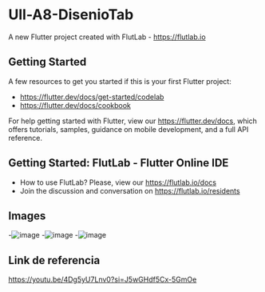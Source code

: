 # Ull-A8-DisenioTab

A new Flutter project created with FlutLab - https://flutlab.io

## Getting Started

A few resources to get you started if this is your first Flutter project:

- https://flutter.dev/docs/get-started/codelab
- https://flutter.dev/docs/cookbook

For help getting started with Flutter, view our
https://flutter.dev/docs, which offers tutorials,
samples, guidance on mobile development, and a full API reference.

## Getting Started: FlutLab - Flutter Online IDE

- How to use FlutLab? Please, view our https://flutlab.io/docs
- Join the discussion and conversation on https://flutlab.io/residents
## Images
-![image](https://github.com/Miguelrenteria10/Ull-A8-disenioTab/assets/144725346/2c29816c-60f7-4929-853b-48493ff56e5b)
-![image](https://github.com/Miguelrenteria10/Ull-A8-disenioTab/assets/144725346/7e765181-4f3c-4974-8b85-78c776943658)
-![image](https://github.com/Miguelrenteria10/Ull-A8-disenioTab/assets/144725346/5660dca0-bab6-4d55-878f-5538cf61f552)
## Link de referencia
https://youtu.be/4Dg5yU7Lnv0?si=J5wGHdf5Cx-5GmOe
